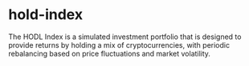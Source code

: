 # hold-index
The HODL Index is a simulated investment portfolio that is designed to provide returns by holding a mix of cryptocurrencies, with periodic rebalancing based on price fluctuations and market volatility.
